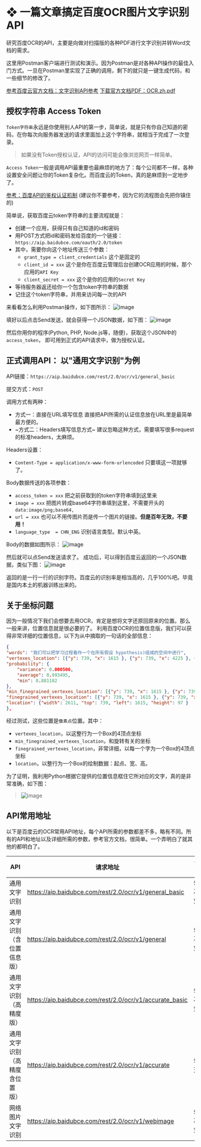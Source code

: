 # ❖ 一篇文章搞定百度OCR图片文字识别API

研究百度OCR的API，主要是向做对扫描版的各种PDF进行文字识别并转Word文档的需求。

这里用Postman客户端进行测试和演示。因为Postman是对各种API操作的最佳入门方式。一旦在Postman里实现了正确的调用，剩下的就只是一键生成代码，和一些细节的修改了。

[参考百度云官方文档：文字识别API参考](https://cloud.baidu.com/doc/OCR/OCR-API.html)
[下载官方文档PDF：OCR.zh.pdf](https://github.com/solomonxie/solomonxie.github.io/files/2064546/OCR.zh.pdf)


## 授权字符串 Access Token

`Token字符串`永远是你使用别人API的第一步，简单说，就是只有你自己知道的密码，在你每次向服务器发送的请求里面加上这个字符串，就相当于完成了一次登录。

> 如果没有Token授权认证，API的访问可能会像浏览网页一样简单。

`Access Token`一般是调用API最重要也最麻烦的地方了：每个公司都不一样，各种设置安全问题让你的Token复杂化。而百度云的Token，真的是麻烦到一定地步了。

[参考：百度API的鉴权认证机制](http://ai.baidu.com/docs#/Auth/top) (建议你不要参考，因为它的流程图会先把你镇住的)

简单说，获取百度云token字符串的主要流程就是：
- 创建一个应用，获得只有自己知道的id和密码
- 用POST方式把id和密码发给百度的一个链接：
`https://aip.baidubce.com/oauth/2.0/token`
- 其中，需要你向这个地址传送三个参数：
    - `grant_type = client_credentials` 这个是固定的
    - `client_id = xxx` 这个是你在百度云管理后台创建OCR应用的时候，那个应用的`API Key`
    - `client_secret = xxx` 这个是你的应用的`Secret Key`
- 等待服务器返还给你一个包含token字符串的数据
- 记住这个token字符串，并用来访问每一次的API

来看看怎么利用Postman操作，如下图所示：
![image](https://user-images.githubusercontent.com/14041622/40855123-2b83dac0-6606-11e8-8a38-604c95742ac8.png)

填好以后点击Send发送，就会获得一个JSON数据，如下图：
![image](https://user-images.githubusercontent.com/14041622/40855254-b0b88038-6606-11e8-8a33-389b361e6ffc.png)

然后你用你的程序(Python, PHP, Node.js等，随便)，获取这个JSON中的`access_token`，
即可用到正式的API请求中，做为授权认证。



## 正式调用API： 以"通用文字识别"为例

API链接：`https://aip.baidubce.com/rest/2.0/ocr/v1/general_basic`

提交方式：`POST`

调用方式有两种：
- 方式一：直接在URL填写信息
直接把API所需的认证信息放在URL里是最简单最方便的。
- ~方式二：Headers填写信息方式~
建议忽略这种方式，需要填写很多request的标准headers，太麻烦。

Headers设置：
- `Content-Type = application/x-www-form-urlencoded`
只要填这一项就够了。

Body数据传送的各项参数：
- `access_token = xxx` 把之前获取到的token字符串填到这里来
- `image = xxx` 把图片转成base64字符串填到这里，不需要开头的`data:image/png;base64,`
- `url = xxx` 也可以不用传图片而是传一个图片的链接。**但是百年无效，不要用！**
- `language_type  = CHN_ENG` 识别语言类型。默认中英。

Body的数据如图所示：
![image](https://user-images.githubusercontent.com/14041622/40858659-a49e59ac-6611-11e8-81d8-48ff3113b7ea.png)


然后就可以点Send发送请求了。
成功后，可以得到百度云返回的一个JSON数据，类似下图：
![image](https://user-images.githubusercontent.com/14041622/40858687-baa3a5b8-6611-11e8-9834-4dbb3e6cb1a1.png)

返回的是一行一行的识别字符。百度云的识别率是相当高的，几乎100%吧。毕竟是国内本土的机器训练出来的。

## 关于坐标问题

因为一般情况下我们会想要去用OCR，肯定是想将文字还原回原来的位置。那么一般来讲，位置信息就是很必要的了。
利用百度OCR的位置信息版，我们可以获得非常详细的位置信息，以下为从中摘取的一句话的全部信息：
```json
{
"words": "我们可以把学习过程看作一个在所有假设 hypothesis)组成的空间中进行",
"vertexes_location": [{"y": 739, "x": 1615 }, {"y": 739, "x": 4225 }, {"y": 831, "x": 4225 }, {"y": 831, "x": 1615 } ],
"probability": {
    "variance": 0.000506,
    "average": 0.993495,
    "min": 0.881102
},
"min_finegrained_vertexes_location": [{"y": 739, "x": 1615 }, {"y": 739, "x": 4225 }, {"y": 831, "x": 4225 }, {"y": 831, "x": 1615 } ],
"finegrained_vertexes_location": [{"y": 739, "x": 1615 }, {"y": 739, "x": 1710 }, {"y": 739, "x": 1805 }, {"y": 739, "x": 1899 }, {"y": 739, "x": 1991 }, {"y": 739, "x": 2086 }, {"y": 739, "x": 2181 }, {"y": 739, "x": 2275 }, {"y": 739, "x": 2367 }, {"y": 739, "x": 2462 }, {"y": 739, "x": 2557 }, {"y": 739, "x": 2651 }, {"y": 739, "x": 2746 }, {"y": 739, "x": 2838 }, {"y": 739, "x": 2933 }, {"y": 739, "x": 3027 }, {"y": 739, "x": 3122 }, {"y": 739, "x": 3214 }, {"y": 739, "x": 3309 }, {"y": 739, "x": 3403 }, {"y": 739, "x": 3498 }, {"y": 739, "x": 3590 }, {"y": 739, "x": 3685 }, {"y": 739, "x": 3779 }, {"y": 739, "x": 3874 }, {"y": 739, "x": 3966 }, {"y": 739, "x": 4061 }, {"y": 739, "x": 4155 }, {"y": 739, "x": 4225 }, {"y": 786, "x": 4225 }, {"y": 831, "x": 4225 }, {"y": 831, "x": 4130 }, {"y": 831, "x": 4036 }, {"y": 831, "x": 3941 }, {"y": 831, "x": 3849 }, {"y": 831, "x": 3754 }, {"y": 831, "x": 3660 }, {"y": 831, "x": 3565 }, {"y": 831, "x": 3473 }, {"y": 831, "x": 3378 }, {"y": 831, "x": 3284 }, {"y": 831, "x": 3189 }, {"y": 831, "x": 3097 }, {"y": 831, "x": 3002 }, {"y": 831, "x": 2908 }, {"y": 831, "x": 2813 }, {"y": 831, "x": 2721 }, {"y": 831, "x": 2626 }, {"y": 831, "x": 2532 }, {"y": 831, "x": 2437 }, {"y": 831, "x": 2345 }, {"y": 831, "x": 2250 }, {"y": 831, "x": 2156 }, {"y": 831, "x": 2061 }, {"y": 831, "x": 1969 }, {"y": 831, "x": 1874 }, {"y": 831, "x": 1780 }, {"y": 831, "x": 1685 }, {"y": 831, "x": 1615 }, {"y": 786, "x": 1615 } ],
"location": {"width": 2611, "top": 739, "left": 1615, "height": 97 }
},
```

经过测试，这些位置是`像素点`位置。其中：
- `vertexes_location`，以这整行为一个Box的4顶点坐标
- `min_finegrained_vertexes_location`，和旋转有关的坐标
- `finegrained_vertexes_location`，非常详细，以每一个字为一个Box的4顶点坐标
- `location`，以整行为一个Box的绘制数据：起点、宽、高。

为了证明，我利用Python根据它提供的位置信息框住它所对应的文字，真的是非常准确，如下图：
> ![image](https://user-images.githubusercontent.com/14041622/40889408-91fc6568-6798-11e8-973e-e3b297439772.png)


## API常用地址

以下是百度云的OCR常用API地址，每个API所需的参数都差不多，略有不同。所有的API和地址以及详细所需的参数，参考官方文档，很简单。一个弄明白了就其他的都明白了。

API | 请求地址 | 调用量限制
-- | -- | --
通用文字识别 | https://aip.baidubce.com/rest/2.0/ocr/v1/general_basic | 50000次/天免费
通用文字识别（含位置信息版） | https://aip.baidubce.com/rest/2.0/ocr/v1/general | 500次/天免费
通用文字识别（高精度版） | https://aip.baidubce.com/rest/2.0/ocr/v1/accurate_basic | 500次/天免费
通用文字识别（高精度含位置版） | https://aip.baidubce.com/rest/2.0/ocr/v1/accurate | 50次/天免费
网络图片文字识别 | https://aip.baidubce.com/rest/2.0/ocr/v1/webimage | 500次/天免费
